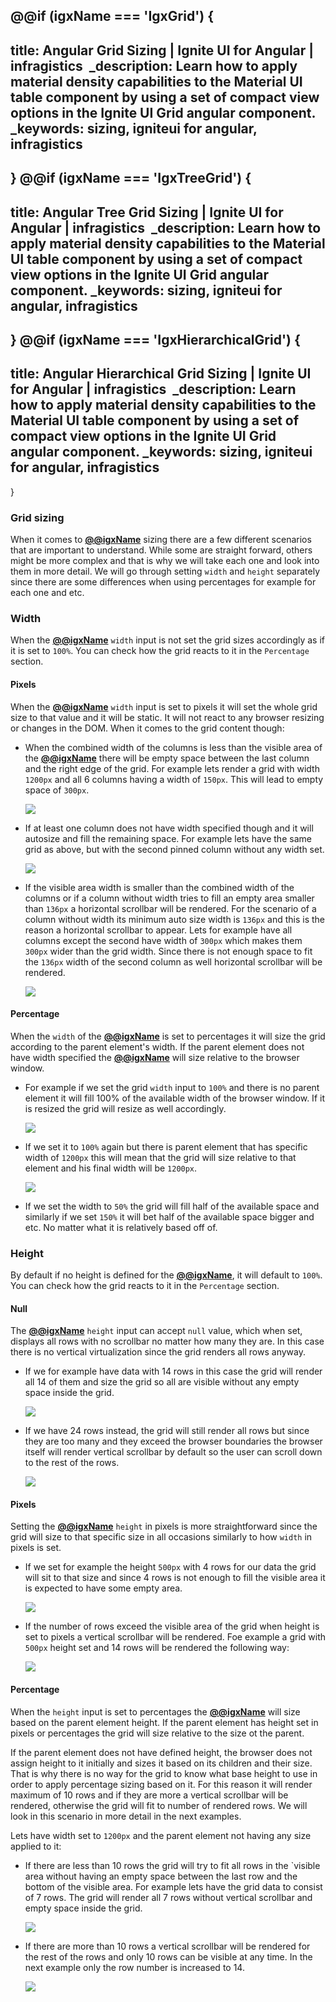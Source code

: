 @@if (igxName === 'IgxGrid') {
---
title:  Angular Grid Sizing | Ignite UI for Angular | infragistics 
_description: Learn how to apply material density capabilities to the Material UI table component by using a set of compact view options in the Ignite UI Grid angular component.
_keywords: sizing, igniteui for angular, infragistics
---
}
@@if (igxName === 'IgxTreeGrid') {
---
title:  Angular Tree Grid Sizing | Ignite UI for Angular | infragistics 
_description: Learn how to apply material density capabilities to the Material UI table component by using a set of compact view options in the Ignite UI Grid angular component.
_keywords: sizing, igniteui for angular, infragistics
---
}
@@if (igxName === 'IgxHierarchicalGrid') {
---
title:  Angular Hierarchical Grid Sizing | Ignite UI for Angular | infragistics 
_description: Learn how to apply material density capabilities to the Material UI table component by using a set of compact view options in the Ignite UI Grid angular component.
_keywords:  sizing, igniteui for angular, infragistics
---
}

### Grid sizing

When it comes to [**@@igxName**]({environment:angularApiUrl}/classes/@@igTypeDoc.html) sizing there are a few different scenarios that are important to understand. While some are straight forward, others might be more complex and that is why we will take each one and look into them in more detail. We will go through setting `width` and `height` separately since there are some differences when using percentages for example for each one and etc.

### Width

When the [**@@igxName**]({environment:angularApiUrl}/classes/@@igTypeDoc.html) `width` input is not set the grid sizes accordingly as if it is set to `100%`. You can check how the grid reacts to it in the `Percentage` section.

#### Pixels

When the [**@@igxName**]({environment:angularApiUrl}/classes/@@igTypeDoc.html) `width` input is set to pixels it will set the whole grid size to that value and it will be static. It will not react to any browser resizing or changes in the DOM. When it comes to the grid content though:

* When the combined width of the columns is less than the visible area of the [**@@igxName**]({environment:angularApiUrl}/classes/@@igTypeDoc.html) there will be empty space between the last column and the right edge of the grid. For example lets render a grid with width `1200px` and all 6 columns having a width of `150px`. This will lead to empty space of `300px`.

    ![](../../images/grid_sizing/width-cols-empty-space.jpg)

* If at least one column does not have width specified though and it will autosize and fill the remaining space. For example lets have the same grid as above, but with the second pinned column without any width set. 

    ![](../../images/grid_sizing/width-cols-filled-space.jpg)

* If the visible area width is smaller than the combined width of the columns or if a column without width tries to fill an empty area smaller than `136px` a horizontal scrollbar will be rendered. For the scenario of a column without width its minimum auto size width is `136px` and this is the reason a horizontal scrollbar to appear. Lets for example have all columns except the second have width of `300px` which makes them `300px` wider than the grid width. Since there is not enough space to fit the `136px` width of the second column as well horizontal scrollbar will be rendered.

    ![](../../images/grid_sizing/width-cols-scrollbar.jpg)

#### Percentage

When the `width` of the [**@@igxName**]({environment:angularApiUrl}/classes/@@igTypeDoc.html) is set to percentages it will size the grid according to the parent element's width. If the parent element does not have width specified the [**@@igxName**]({environment:angularApiUrl}/classes/@@igTypeDoc.html) will size relative to the browser window.

* For example if we set the grid `width` input to `100%` and there is no parent element it will fill 100% of the available width of the browser window. If it is resized the grid will resize as well accordingly.

    ![](../../images/grid_sizing/width-percent-100p.jpg)

* If we set it to `100%` again but there is parent element that has specific width of `1200px` this will mean that the grid will size relative to that element and his final width will be `1200px`.


    ![](../../images/grid_sizing/width-percent-parent-100p.jpg)

* If we set the width to `50%` the grid will fill half of the available space and similarly if we set `150%` it will bet half of the available space bigger and etc. No matter what it is relatively based off of.


### Height

By default if no height is defined for the [**@@igxName**]({environment:angularApiUrl}/classes/@@igTypeDoc.html), it will default to `100%`. You can check how the grid reacts to it in the `Percentage` section.

#### Null

The [**@@igxName**]({environment:angularApiUrl}/classes/@@igTypeDoc.html) `height` input can accept `null` value, which when set, displays all rows with no scrollbar no matter how many they are. In this case there is no vertical virtualization since the grid renders all rows anyway.

* If we for example have data with 14 rows in this case the grid will render all 14 of them and size the grid so all are visible without any empty space inside the grid.

    ![](../../images/grid_sizing/height-null-14rows.jpg)

* If we have 24 rows instead, the grid will still render all rows but since they are too many and they exceed the browser boundaries the browser itself will render vertical scrollbar by default so the user can scroll down to the rest of the rows.

    ![](../../images/grid_sizing/height-null-24rows.jpg)

#### Pixels

Setting the [**@@igxName**]({environment:angularApiUrl}/classes/@@igTypeDoc.html) `height` in pixels is more straightforward since the grid will size to that specific size in all occasions similarly to how `width` in pixels is set.

* If we set for example the height `500px` with 4 rows for our data the grid will sit to that size and since 4 rows is not enough to fill the visible area it is expected to have some empty area.

    ![](../../images/grid_sizing/height-500px-4rows.jpg)

* If the number of rows exceed the visible area of the grid when height is set to pixels a vertical scrollbar will be rendered. Foe example a grid with `500px` height set and 14 rows will be rendered the following way:

    ![](../../images/grid_sizing/height-500px-14rows.jpg)

#### Percentage

When the `height` input is set to percentages the [**@@igxName**]({environment:angularApiUrl}/classes/@@igTypeDoc.html) will size based on the parent element height. If the parent element has height set in pixels or percentages the grid will size relative to the size ot the parent.

If the parent element does not have defined height, the browser does not assign height to it initially and sizes it based on its children and their size. That is why there is no way for the grid to know what base height to use in order to apply percentage sizing based on it. For this reason it will render maximum of 10 rows and if they are more a vertical scrollbar will be rendered, otherwise the grid will fit to number of rendered rows. We will look in this scenario in more detail in the next examples.

Lets have width set to `1200px` and the parent element not having any size applied to it:

* If there are less than 10 rows the grid will try to fit all rows in the `visible area without having an empty space between the last row and the bottom of the visible area. For example lets have the grid data to consist of 7 rows. The grid will render all 7 rows without vertical scrollbar and empty space inside the grid.

    ![](../../images/grid_sizing/height-undefined-7rows.jpg)


* If there are more than 10 rows a vertical scrollbar will be rendered for the rest of the rows and only 10 rows can be visible at any time. In the next example only the row number is increased to 14.

    ![](../../images/grid_sizing/height-undefined-14rows.jpg)